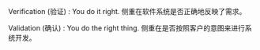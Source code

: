 Verification (验证) : You do it right. 侧重在软件系统是否正确地反映了需求。

Validation (确认) : You do the right thing. 侧重在是否按照客户的意图来进行系统开发。
